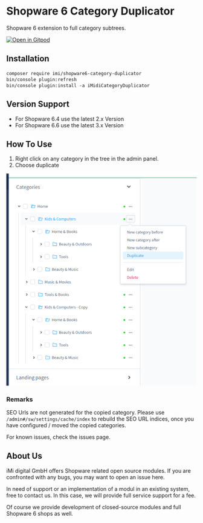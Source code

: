 # Shopware 6 Category Duplicator

Shopware 6 extension to full category subtrees.

[![Open in Gitpod](https://gitpod.io/button/open-in-gitpod.svg)](https://gitpod.io/#https://github.com/iMi-digital/shopware6-category-duplicator)

## Installation

```
composer require imi/shopware6-category-duplicator
bin/console plugin:refresh
bin/console plugin:install -a iMidiCategoryDuplicator
```

## Version Support

* For Shopware 6.4 use the latest 2.x Version
* For Shopware 6.6 use the latest 3.x Version

## How To Use

1. Right click on any category in the tree in the admin panel.
2. Choose duplicate

![Screenshot](/screenshot.png?raw=true "Screenshot")

### Remarks

SEO Urls are not generated for the copied category. Please use `/admin#/sw/settings/cache/index` to rebuild the SEO URL indices, once you have configured / moved the copied categories.

For known issues, check the issues page.


## About Us

iMi digital GmbH offers Shopware related open source modules. If you are confronted with any bugs, you may want to open an issue here.

In need of support or an implementation of a modul in an existing system, free to contact us. In this case, we will provide full service support for a fee.

Of course we provide development of closed-source modules and full Shopware 6 shops as well.
